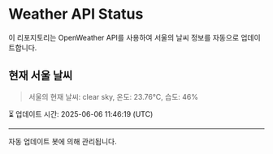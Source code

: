 
# Weather API Status

이 리포지토리는 OpenWeather API를 사용하여 서울의 날씨 정보를 자동으로 업데이트합니다.

## 현재 서울 날씨
> 서울의 현재 날씨: clear sky, 온도: 23.76°C, 습도: 46%

⏳ 업데이트 시간: 2025-06-06 11:46:19 (UTC)

---
자동 업데이트 봇에 의해 관리됩니다.
